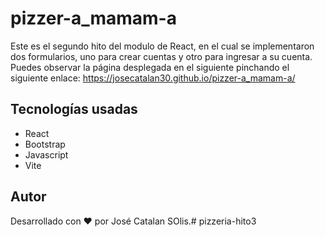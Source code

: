 # pizzer-a_mamam-a
Este es el segundo hito del modulo de React, en el cual se implementaron dos formularios, uno para crear cuentas y otro para ingresar a su cuenta. Puedes observar la página desplegada en el siguiente pinchando el siguiente enlace: https://josecatalan30.github.io/pizzer-a_mamam-a/

## Tecnologías usadas

* React
* Bootstrap
* Javascript
* Vite

## Autor
Desarrollado con :heart: por José Catalan SOlis.# pizzeria-hito3
